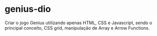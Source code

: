 # genius-dio
Criar o jogo Genius utilizando apenas HTML, CSS e Javascript, sendo o principal conceito, CSS grid, manipulação de Array e Arrow Functions.
